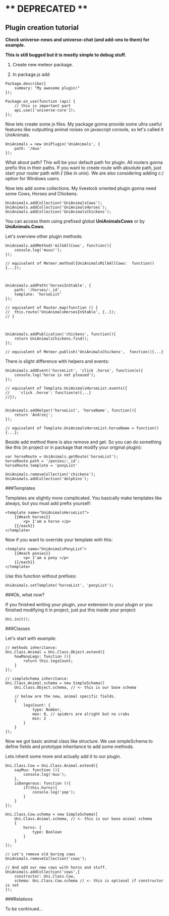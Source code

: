 # ** DEPRECATED **

## Plugin creation tutorial

**Check universe-news and universe-chat (and add-ons to them) for example.**

**This is still bugged but it is mostly simple to debug stuff.**

1. Create new meteor package.

2. In package.js add 

```
Package.describe({
    summary: "My awesome plugin!"
});

Package.on_use(function (api) {
    // this is important part
    api.use(['universe-core']);
});

```
Now lets create some js files. My package gonna provide some ultra useful features like outputting animal noises on javascript console, so let's called it UniAnimals.

```
UniAnimals = new UniPlugin('UniAnimals', {
    path: '/muu'
});

```

What about path? This will be your default path for plugin. All routers gonna prefix this in their paths. If you want to create route with absolute path, just start your router path with **/** (like in unix). We are also considering adding c:/ option for Windows users.

Now lets add some collections. My livestock oriented plugin gonna need some Cows, Horses and Chickens.
```
UniAnimals.addCollection('UniAnimalsCows');
UniAnimals.addCollection('UniAnimalsHorses');
UniAnimals.addCollection('UniAnimalsChickens');
```

You can access them using prefixed global **UniAnimalsCows** or by **UniAnimals.Cows**.

Let's overview other plugin methods:

```
UniAnimals.addMethod('milkAllCows', function(){
    console.log('muuu!');
});

// equivalent of Meteor.method({UniAnimalsMilkAllCows:  function(){...});



UniAnimals.addPath('horsesInStable', {
    path: '/horses/:_id',
    template: 'horseList'
});

// equivalent of Router.map(function () {
//  this.route('UniAnimalsHorsesInStable', {..});
// }



UniAnimals.addPublication('chickens', function(){
    return UniAnimalsChickens.find();
});

// equivalent of Meteor.publish('UniAnimalsChickens',  function(){...}
```

There is slight difference with helpers and events:

```
UniAnimals.addEvent('horseList', 'click .horse', function(e){
    console.log('horse is not pleased');
});

// equivalent of Template.UniAnimalsHorseList.events({
//    'click .horse': function(e){...}
//});


UniAnimals.addHelper('horseList', 'horseName', function(){
    return 'Andrzej';
});

// equivalent of Template.UniAnimalsHorseList.horseName = function(){...};
```

Beside add method there is also remove and get. So you can do something like this (in project or in package that modify your original plugin):
```
var horseRoute = UniAnimals.getRoute('horseList');
horseRoute.path = '/ponies/:_id';
horseRoute.template = 'ponyList'

UniAnimals.removeCollection('chickens');
UniAnimals.addCollection('dolphins');
```

###Templates

Templates are slightly more complicated. You basically make templates like always, but you must add prefix yourself:

```
<template name="UniAnimalsHorseList">
    {{#each horses}}
        <p> I'am a horse </p>
    {{/each}}
</template>
```

Now if you want to override your template with this:
```
<template name="UniAnimalsPonyList">
    {{#each ponies}}
        <p> I'am a pony </p>
    {{/each}}
</template>
```
Use this function without prefixes:
```
UniAnimals.setTemplate('horseList', 'ponyList');
```

###Ok, what now?

If you finished writing your plugin, your extension to your plugin or you finished modifying it in project, just put this inside your project:

```
Uni.init();
```

###Classes

Let's start with example:

```
// methods inheritance:
Uni.Class.Animal = Uni.Class.Object.extend({
    howManyLegs: function (){
        return this.legsCount;
    }
});

// simpleSchema inheritance:
Uni.Class.Animal.schema = new SimpleSchema([
    Uni.Class.Object.schema, // <- this is our base schema
    
    // below are the new, animal specific fields.
    {
        legsCount: {
            type: Number,
            max: 8, // spiders are alright but no crabs
            min: 2
        }
    }
]);
```

Now we got basic animal class like structure. We use simpleSchema to define fields and prototype inheritance to add some methods. 

Lets inherit some more and actually add it to our plugin.

```
Uni.Class.Cow = Uni.Class.Animal.extend({
    sayMuu: function (){
        console.log('muu');
    },
    isDangerous: function (){
        if(this.horns){
            console.log('yep');
        }
    }
});

Uni.Class.Cow.schema = new SimpleSchema([
    Uni.Class.Animal.schema, // <- this is our base animal schema
    {
        horns: {
            type: Boolean
        }
    }
]);

// Let's remove old boring cows
UniAnimals.removeCollection('cows');

// And add our new cows with horns and stuff.
UniAnimals.addCollection('cows',{
    constructor: Uni.Class.Cow,
    schema: Uni.Class.Cow.schema // <- this is optional if constructor is set
});
```

###Relations

To be continued...

